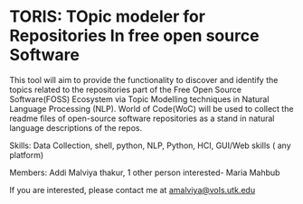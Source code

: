 # TORIS:  TOpic modeler for Repositories In free open source Software

This tool will aim to provide the functionality to discover and identify the topics related to the repositories part of the Free Open Source Software(FOSS) Ecosystem via Topic Modelling techniques in Natural Language Processing (NLP). World of Code(WoC) will be used to collect the readme files of open-source software repositories as a stand in natural language descriptions of the repos. 

Skills:
Data Collection, shell, python,
NLP, Python,
HCI, GUI/Web skills ( any platform)

Members: 
Addi Malviya thakur, 
1 other person interested- Maria Mahbub

If you are interested, please contact me at amalviya@vols.utk.edu
